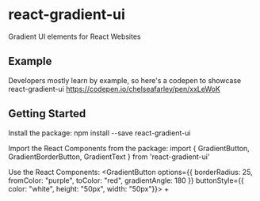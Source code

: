 # react-gradient-ui
Gradient UI elements for React Websites

## Example
Developers mostly learn by example, so here's a codepen to showcase react-gradient-ui
https://codepen.io/chelseafarley/pen/xxLeWoK

## Getting Started
Install the package:
    npm install --save react-gradient-ui
    
Import the React Components from the package:
    import { GradientButton, GradientBorderButton, GradientText } from 'react-gradient-ui'
    
Use the React Components:
    <GradientButton 
       options={{ borderRadius: 25, fromColor: "purple", toColor: "red", gradientAngle: 180 }} 
       buttonStyle={{ color: "white", height: "50px", width: "50px"}}>
       +
    </GradientButton>
